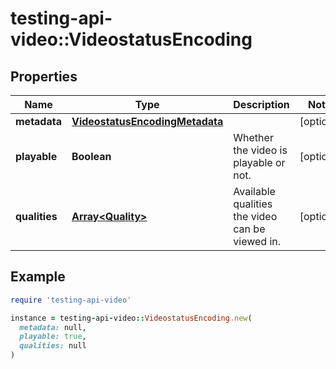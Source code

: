 # testing-api-video::VideostatusEncoding

## Properties

| Name | Type | Description | Notes |
| ---- | ---- | ----------- | ----- |
| **metadata** | [**VideostatusEncodingMetadata**](VideostatusEncodingMetadata.md) |  | [optional] |
| **playable** | **Boolean** | Whether the video is playable or not. | [optional] |
| **qualities** | [**Array&lt;Quality&gt;**](Quality.md) | Available qualities the video can be viewed in. | [optional] |

## Example

```ruby
require 'testing-api-video'

instance = testing-api-video::VideostatusEncoding.new(
  metadata: null,
  playable: true,
  qualities: null
)
```

